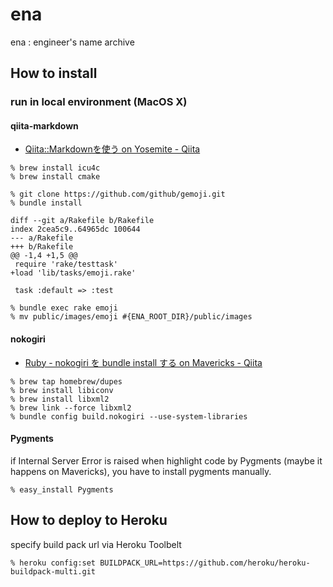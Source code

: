 # ena

ena : engineer's name archive

## How to install

### run in local environment (MacOS X)

#### qiita-markdown

* [Qiita::Markdownを使う on Yosemite - Qiita](http://qiita.com/kwappa/items/020f745f880538f0b0ec)

```
% brew install icu4c
% brew install cmake
```

```
% git clone https://github.com/github/gemoji.git
% bundle install
```

```
diff --git a/Rakefile b/Rakefile
index 2cea5c9..64965dc 100644
--- a/Rakefile
+++ b/Rakefile
@@ -1,4 +1,5 @@
 require 'rake/testtask'
+load 'lib/tasks/emoji.rake'

 task :default => :test
```

```
% bundle exec rake emoji
% mv public/images/emoji #{ENA_ROOT_DIR}/public/images
```

#### nokogiri

* [Ruby - nokogiri を bundle install する on Mavericks - Qiita](http://qiita.com/kwappa/items/20eecde98c81cc08cba8)

```
% brew tap homebrew/dupes
% brew install libiconv
% brew install libxml2
% brew link --force libxml2
% bundle config build.nokogiri --use-system-libraries
```

#### Pygments

if Internal Server Error is raised when highlight code by Pygments (maybe it happens on Mavericks), you have to install pygments manually.

```
% easy_install Pygments
```

## How to deploy to Heroku

specify build pack url via Heroku Toolbelt

```
% heroku config:set BUILDPACK_URL=https://github.com/heroku/heroku-buildpack-multi.git
```
